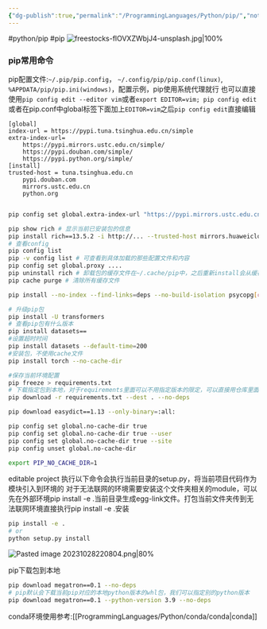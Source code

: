 ```yaml
---
{"dg-publish":true,"permalink":"/ProgrammingLanguages/Python/pip/","noteIcon":"3"}
---
```


#python/pip #pip
![freestocks-flOVXZWbjJ4-unsplash.jpg|100%](/img/user/banner/freestocks-flOVXZWbjJ4-unsplash.jpg)
### pip常用命令
pip配置文件:`~/.pip/pip.config`， `~/.config/pip/pip.conf(linux)`, `%APPDATA/pip/pip.ini(windows)`，配置示例，pip使用系统代理就行
也可以直接使用`pip config edit --editor vim`或者`export EDITOR=vim; pip config edit` 或者在pip.conf中global标签下面加上`EDITOR=vim`之后`pip config edit`直接编辑

```
[global]
index-url = https://pypi.tuna.tsinghua.edu.cn/simple
extra-index-url=
    https://pypi.mirrors.ustc.edu.cn/simple/
    https://pypi.douban.com/simple/
    https://pypi.python.org/simple/
[install]
trusted-host = tuna.tsinghua.edu.cn
    pypi.douban.com
    mirrors.ustc.edu.cn
    python.org


```


```sh
pip config set global.extra-index-url "https://pypi.mirrors.ustc.edu.cn/simple/ https://pypi.python.org/simple/"

```


```bash
pip show rich # 显示当前已安装包的信息
pip install rich==13.5.2 -i http://... --trusted-host mirrors.huaweicloud.com
# 查看config
pip config list
pip -v config list # 可查看到具体加载的那些配置文件和内容
pip config set global.proxy ....
pip uninstall rich # 卸载包的缓存文件在~/.cache/pip中，之后重新install会从缓存中获取
pip cache purge # 清除所有缓存文件

pip install --no-index --find-links=deps --no-build-isolation psycopg[c]

# 升级pip包
pip install -U transformers
# 查看pip包有什么版本
pip install datasets==
#设置超时时间
pip install datasets --default-time=200
#安装包，不使用cache文件
pip install torch --no-cache-dir

#保存当前环境配置
pip freeze > requirements.txt
# 下载指定包到本地，对于requirements里面可以不用指定版本的限定，可以直接用仓库里面那种空格后面接一个版本的形式
pip download -r requirements.txt --dest . --no-deps

pip download easydict==1.13 --only-binary=:all:

pip config set global.no-cache-dir true
pip config set global.no-cache-dir true --user
pip config set global.no-cache-dir true --site
pip config unset global.no-cache-dir

export PIP_NO_CACHE_DIR=1
```

editable project
执行以下命令会执行当前目录的setup.py，将当前项目代码作为模块引入到环境的
对于无法联网的环境需要安装这个文件夹相关的module，可以先在外部环境pip install -e .当前目录生成egg-link文件。打包当前文件夹传到无法联网环境直接执行pip install -e .安装


```bash
pip install -e .
# or
python setup.py install

```

![Pasted image 20231028220804.png|80%](/img/user/pics/Pasted%20image%2020231028220804.png)



pip下载包到本地

```bash
pip download megatron==0.1 --no-deps
# pip默认会下载当前pip对应的本地python版本的whl包，我们可以指定别的python版本
pip download megatron==0.1 --python-version 3.9 --no-deps

```


conda环境使用参考:[[ProgrammingLanguages/Python/conda/conda\|conda]]